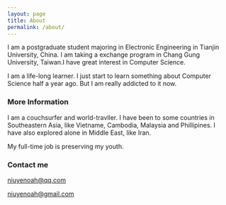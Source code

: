 ```yaml
---
layout: page
title: About
permalink: /about/
---
```


I am a postgraduate student majoring in Electronic Engineering in Tianjin University, China. I am taking a exchange program in Chang Gung University, Taiwan.I have great interest in Computer Science. 

I am a life-long learner. I just start to learn something about Computer Science half a year ago. But I am really addicted to it now.

### More Information

I am a couchsurfer and world-travller. I have been to some countries in Southeastern Asia, like Vietname, Cambodia, Malaysia and Phillipines. I have also explored alone in Middle East, like Iran.

My full-time job is preserving my youth.

### Contact me

[niuyenoah@qq.com](mailto:niuyenoah@qq.com)

[niuyenoah@gmail.com](mailto:niuyenoah@gmail.com)